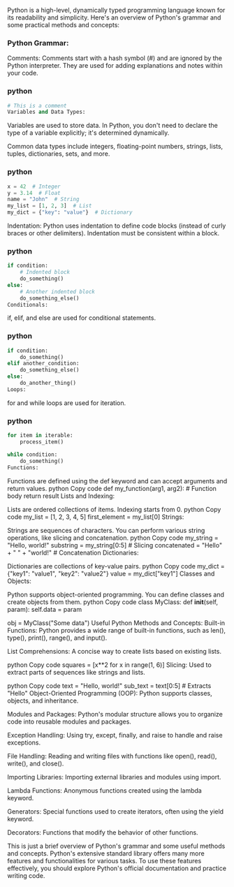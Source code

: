 Python is a high-level, dynamically typed programming language known for its readability and simplicity. Here's an overview of Python's grammar and some practical methods and concepts:

### Python Grammar:
Comments: Comments start with a hash symbol (#) and are ignored by the Python interpreter. They are used for adding explanations and notes within your code.

### python
```python
# This is a comment
Variables and Data Types:
```
Variables are used to store data. In Python, you don't need to declare the type of a variable explicitly; it's determined dynamically.

Common data types include integers, floating-point numbers, strings, lists, tuples, dictionaries, sets, and more.

### python
```python
x = 42  # Integer
y = 3.14  # Float
name = "John"  # String
my_list = [1, 2, 3]  # List
my_dict = {"key": "value"}  # Dictionary
```
Indentation: Python uses indentation to define code blocks (instead of curly braces or other delimiters). Indentation must be consistent within a block.

### python
```python
if condition:
    # Indented block
    do_something()
else:
    # Another indented block
    do_something_else()
Conditionals:
```
if, elif, and else are used for conditional statements.

### python
```python
if condition:
    do_something()
elif another_condition:
    do_something_else()
else:
    do_another_thing()
Loops:
```
for and while loops are used for iteration.

### python
```python
for item in iterable:
    process_item()

while condition:
    do_something()
Functions:
```

Functions are defined using the def keyword and can accept arguments and return values.
python
Copy code
def my_function(arg1, arg2):
    # Function body
    return result
Lists and Indexing:

Lists are ordered collections of items. Indexing starts from 0.
python
Copy code
my_list = [1, 2, 3, 4, 5]
first_element = my_list[0]
Strings:

Strings are sequences of characters. You can perform various string operations, like slicing and concatenation.
python
Copy code
my_string = "Hello, world!"
substring = my_string[0:5]  # Slicing
concatenated = "Hello" + " " + "world!"  # Concatenation
Dictionaries:

Dictionaries are collections of key-value pairs.
python
Copy code
my_dict = {"key1": "value1", "key2": "value2"}
value = my_dict["key1"]
Classes and Objects:

Python supports object-oriented programming. You can define classes and create objects from them.
python
Copy code
class MyClass:
    def __init__(self, param):
        self.data = param

obj = MyClass("Some data")
Useful Python Methods and Concepts:
Built-in Functions: Python provides a wide range of built-in functions, such as len(), type(), print(), range(), and input().

List Comprehensions: A concise way to create lists based on existing lists.

python
Copy code
squares = [x**2 for x in range(1, 6)]
Slicing: Used to extract parts of sequences like strings and lists.

python
Copy code
text = "Hello, world!"
sub_text = text[0:5]  # Extracts "Hello"
Object-Oriented Programming (OOP): Python supports classes, objects, and inheritance.

Modules and Packages: Python's modular structure allows you to organize code into reusable modules and packages.

Exception Handling: Using try, except, finally, and raise to handle and raise exceptions.

File Handling: Reading and writing files with functions like open(), read(), write(), and close().

Importing Libraries: Importing external libraries and modules using import.

Lambda Functions: Anonymous functions created using the lambda keyword.

Generators: Special functions used to create iterators, often using the yield keyword.

Decorators: Functions that modify the behavior of other functions.

This is just a brief overview of Python's grammar and some useful methods and concepts. Python's extensive standard library offers many more features and functionalities for various tasks. To use these features effectively, you should explore Python's official documentation and practice writing code.
